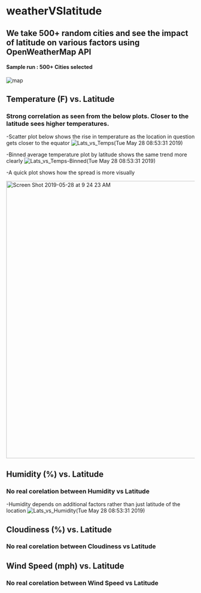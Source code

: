 # weatherVSlatitude

## We take 500+ random cities and see the impact of latitude on various factors using OpenWeatherMap API

#### Sample run : 500+ Cities selected
![map](https://user-images.githubusercontent.com/46534353/58493208-47cf8200-8127-11e9-9016-15311e6204f8.png)

## Temperature (F) vs. Latitude
### Strong correlation as seen from the below plots. Closer to the latitude sees higher temperatures.

-Scatter plot below shows the rise in temperature as the location in question gets closer to the equator
![Lats_vs_Temps(Tue May 28 08:53:31 2019)](https://user-images.githubusercontent.com/46534353/58493271-69306e00-8127-11e9-80ab-2064da7f47d6.png)

-Binned average temperature plot by latitude shows the same trend more clearly
![Lats_vs_Temps-Binned(Tue May 28 08:53:31 2019)](https://user-images.githubusercontent.com/46534353/58493916-d7296500-8128-11e9-97af-e4c64dbbbd4d.png)

-A quick plot shows how the spread is more visually

<img width="741" alt="Screen Shot 2019-05-28 at 9 24 23 AM" src="https://user-images.githubusercontent.com/46534353/58494693-8adf2480-812a-11e9-836b-b5330a9faa86.png">

## Humidity (%) vs. Latitude
### No real corelation between Humidity vs Latitude

-Humidity depends on additional factors rather than just latitude of the location
![Lats_vs_Humidity(Tue May 28 08:53:31 2019)](https://user-images.githubusercontent.com/46534353/58494800-c7128500-812a-11e9-92b2-644af4b0cebd.png)

## Cloudiness (%) vs. Latitude
### No real corelation between Cloudiness vs Latitude



## Wind Speed (mph) vs. Latitude
### No real corelation between Wind Speed vs Latitude


